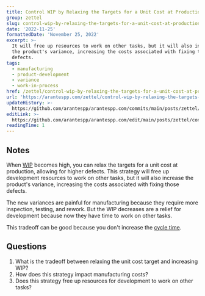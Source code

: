 ```yaml
---
title: Control WIP by Relaxing the Targets for a Unit Cost at Production
group: zettel
slug: control-wip-by-relaxing-the-targets-for-a-unit-cost-at-production
date: '2022-11-25'
formattedDate: 'November 25, 2022'
excerpt: >-
  It will free up resources to work on other tasks, but it will also increase
  the product's variance, increasing the costs associated with fixing those
  defects.
tags:
  - manufacturing
  - product-development
  - variance
  - work-in-process
href: /zettel/control-wip-by-relaxing-the-targets-for-a-unit-cost-at-production
url: 'https://arantespp.com/zettel/control-wip-by-relaxing-the-targets-for-a-unit-cost-at-production'
updateHistory: >-
  https://github.com/arantespp/arantespp.com/commits/main/posts/zettel/control-wip-by-relaxing-the-targets-for-a-unit-cost-at-production.md
editLink: >-
  https://github.com/arantespp/arantespp.com/edit/main/posts/zettel/control-wip-by-relaxing-the-targets-for-a-unit-cost-at-production.md
readingTime: 1
---
```


## Notes

When [WIP](zettel/work-in-process-wip) becomes high, you can relax the targets for a unit cost at production, allowing for higher defects. This strategy will free up development resources to work on other tasks, but it will also increase the product's variance, increasing the costs associated with fixing those defects.

The new variances are painful for manufacturing because they require more inspection, testing, and rework. But the WIP decreases are a relief for development because now they have time to work on other tasks.

This tradeoff can be good because you don't increase the [cycle time](/zettel/cycle-time).

## Questions

1. What is the tradeoff between relaxing the unit cost target and increasing WIP?
2. How does this strategy impact manufacturing costs?
3. Does this strategy free up resources for development to work on other tasks?
